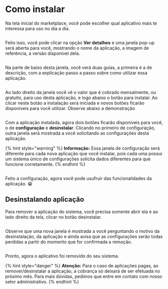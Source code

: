 # Como instalar

Na tela inicial do marketplace, você pode escolher qual aplicativo mais te interessa para uso no dia a dia. 

![]()

Feito isso, você pode clicar na opção **Ver detalhes** e uma janela pop-up será aberta para você, mostrando o nome da aplicação, a imagem de referência, a versão disponível dela.

![]()

Na parte de baixo desta janela, você verá duas guias, a primeira é a de descrição, com a explicação passo a passo sobre como utilizar essa aplicação.

![]()

Ao lado direito da janela você vê o valor que é cobrado mensalmente, ou gratuito, para uso desta aplicação, e logo abaixo o botão para instalar. Ao clicar neste botão a instalação será iniciada e novos botões ficarão disponíveis para você utilizar. Observe abaixo a demonstração

![]()

Com a aplicação instalada, agora dois botões ficarão disponíveis para você, o de **configuração** e **desinstalar**. Clicando no primeiro de configuração, outra janela será mostrada a você solicitando as configurações desta aplicação.

{% hint style="warning" %}
**Informação:** Essa janela de configuração será diferente para cada nova aplicação que você instalar, pois cada uma possui um sistema único de configurações solicita dados diferentes para que funcione corretamente.
{% endhint %}

![]()

Feito a configuração, agora você pode usufruir das funcionalidades da aplicação. 😁

## Desinstalando aplicação

Para remover a aplicação do sistema, você precisa somente abrir ela e ao lado direito da tela, clicar no botão desinstalar.

![]()

Observe que uma nova janela é mostrada a você perguntando o motivo da desinstalação, da aplicação e ainda avisa que as configurações serão todas perdidas a partir do momento que for confirmada a remoção.

![]()

Pronto, agora o aplicativo foi removido do seu sistema.

{% hint style="danger" %}
**Atenção:** Para o caso de aplicações pagas, ao remover/desinstalar a aplicação, a cobrança só deixará de ser efetuada no próximo mês. Para mais dúvidas, pedimos que entre em contato com nosso setor administrativo.
{% endhint %}